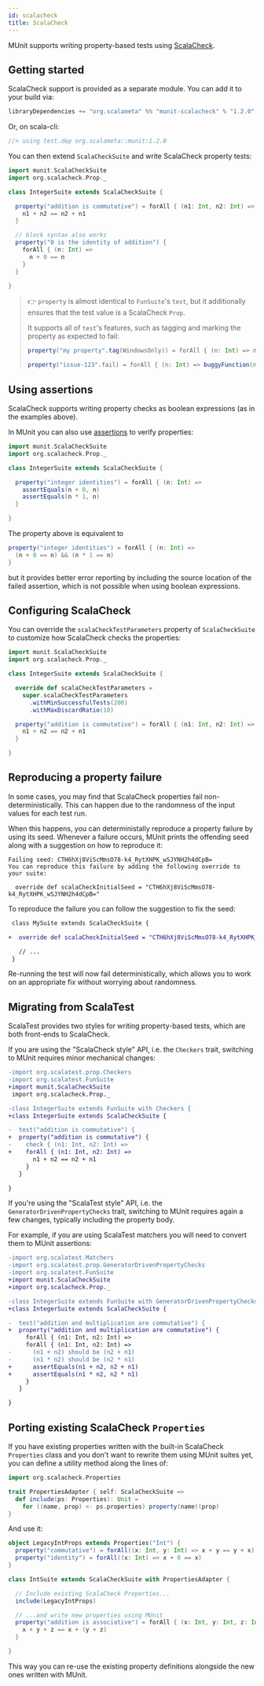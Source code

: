 ```yaml
---
id: scalacheck
title: ScalaCheck
---
```


MUnit supports writing property-based tests using
[ScalaCheck](http://www.scalacheck.org/).

## Getting started

ScalaCheck support is provided as a separate module. You can add it to your
build via:

```scala
libraryDependencies += "org.scalameta" %% "munit-scalacheck" % "1.2.0" % Test
```

Or, on scala-cli:

```scala
//> using test.dep org.scalameta::munit:1.2.0
```

You can then extend `ScalaCheckSuite` and write ScalaCheck property tests:

```scala mdoc
import munit.ScalaCheckSuite
import org.scalacheck.Prop._

class IntegerSuite extends ScalaCheckSuite {

  property("addition is commutative") = forAll { (n1: Int, n2: Int) =>
    n1 + n2 == n2 + n1
  }

  // block syntax also works
  property("0 is the identity of addition") {
    forAll { (n: Int) =>
      n + 0 == n
    }
  }

}
```

> 👉 `property` is almost identical to `FunSuite`'s `test`, but it additionally
> ensures that the test value is a ScalaCheck `Prop`.
>
> It supports all of `test`'s features, such as tagging and marking the property
> as expected to fail:
>
> ```scala
> property("my property".tag(WindowsOnly)) = forAll { (n: Int) => n * 0 == 0 }
> ```
>
> ```scala
> property("issue-123".fail) = forAll { (n: Int) => buggyFunction(n) }
> ```

## Using assertions

ScalaCheck supports writing property checks as boolean expressions (as in the
examples above).

In MUnit you can also use [assertions](../assertions.md) to verify properties:

```scala mdoc:reset
import munit.ScalaCheckSuite
import org.scalacheck.Prop._

class IntegerSuite extends ScalaCheckSuite {

  property("integer identities") = forAll { (n: Int) =>
    assertEquals(n + 0, n)
    assertEquals(n * 1, n)
  }

}
```

The property above is equivalent to

```scala
property("integer identities") = forAll { (n: Int) =>
  (n + 0 == n) && (n * 1 == n)
}
```

but it provides better error reporting by including the source location of the
failed assertion, which is not possible when using boolean expressions.

## Configuring ScalaCheck

You can override the `scalaCheckTestParameters` property of `ScalaCheckSuite` to
customize how ScalaCheck checks the properties:

```scala mdoc:reset
import munit.ScalaCheckSuite
import org.scalacheck.Prop._

class IntegerSuite extends ScalaCheckSuite {

  override def scalaCheckTestParameters =
    super.scalaCheckTestParameters
      .withMinSuccessfulTests(200)
      .withMaxDiscardRatio(10)

  property("addition is commutative") = forAll { (n1: Int, n2: Int) =>
    n1 + n2 == n2 + n1
  }

}
```

## Reproducing a property failure

In some cases, you may find that ScalaCheck properties fail
non-deterministically. This can happen due to the randomness of the input values
for each test run.

When this happens, you can deterministally reproduce a property failure by using
its seed. Whenever a failure occurs, MUnit prints the offending seed along with
a suggestion on how to reproduce it:

```
Failing seed: CTH6hXj8ViScMmsO78-k4_RytXHPK_wSJYNH2h4dCpB=
You can reproduce this failure by adding the following override to your suite:

  override def scalaCheckInitialSeed = "CTH6hXj8ViScMmsO78-k4_RytXHPK_wSJYNH2h4dCpB="

```

To reproduce the failure you can follow the suggestion to fix the seed:

```diff
 class MySuite extends ScalaCheckSuite {

+  override def scalaCheckInitialSeed = "CTH6hXj8ViScMmsO78-k4_RytXHPK_wSJYNH2h4dCpB="

   // ...
 }
```

Re-running the test will now fail deterministically, which allows you to work on
an appropriate fix without worrying about randomness.

## Migrating from ScalaTest

ScalaTest provides two styles for writing property-based tests, which are both
front-ends to ScalaCheck.

If you are using the "ScalaCheck style" API, i.e. the `Checkers` trait,
switching to MUnit requires minor mechanical changes:

```diff
-import org.scalatest.prop.Checkers
-import org.scalatest.FunSuite
+import munit.ScalaCheckSuite
 import org.scalacheck.Prop._

-class IntegerSuite extends FunSuite with Checkers {
+class IntegerSuite extends ScalaCheckSuite {

-  test("addition is commutative") {
+  property("addition is commutative") {
-    check { (n1: Int, n2: Int) =>
+    forAll { (n1: Int, n2: Int) =>
       n1 + n2 == n2 + n1
     }
   }

}
```

If you're using the "ScalaTest style" API, i.e. the
`GeneratorDrivenPropertyChecks` trait, switching to MUnit requires again a few
changes, typically including the property body.

For example, if you are using ScalaTest matchers you will need to convert them
to MUnit assertions:

```diff
-import org.scalatest.Matchers
-import org.scalatest.prop.GeneratorDrivenPropertyChecks
-import org.scalatest.FunSuite
+import munit.ScalaCheckSuite
+import org.scalacheck.Prop._

-class IntegerSuite extends FunSuite with GeneratorDrivenPropertyChecks with Matchers {
+class IntegerSuite extends ScalaCheckSuite {

-  test("addition and multiplication are commutative") {
+  property("addition and multiplication are commutative") {
     forAll { (n1: Int, n2: Int) =>
     forAll { (n1: Int, n2: Int) =>
-      (n1 + n2) should be (n2 + n1)
-      (n1 * n2) should be (n2 * n1)
+      assertEquals(n1 + n2, n2 + n1)
+      assertEquals(n1 * n2, n2 * n1)
     }
   }

}
```

## Porting existing ScalaCheck `Properties`

If you have existing properties written with the built-in ScalaCheck
`Properties` class and you don't want to rewrite them using MUnit suites yet,
you can define a utility method along the lines of:

```scala mdoc
import org.scalacheck.Properties

trait PropertiesAdapter { self: ScalaCheckSuite =>
  def include(ps: Properties): Unit =
    for ((name, prop) <- ps.properties) property(name)(prop)
}
```

And use it:

```scala mdoc
object LegacyIntProps extends Properties("Int") {
  property("commutative") = forAll((x: Int, y: Int) => x + y == y + x)
  property("identity") = forAll((x: Int) => x + 0 == x)
}

class IntSuite extends ScalaCheckSuite with PropertiesAdapter {

  // Include existing ScalaCheck Properties...
  include(LegacyIntProps)

  // ...and write new properties using MUnit
  property("addition is associative") = forAll { (x: Int, y: Int, z: Int) =>
    x + y + z == x + (y + z)
  }

}
```

This way you can re-use the existing property definitions alongside the new ones
written with MUnit.
